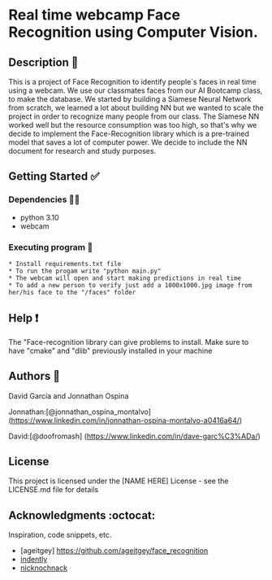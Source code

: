 

# Real time webcamp Face Recognition using Computer Vision.



## Description :speech_balloon:

This is a project of Face Recognition to identify people´s faces in real time using a webcam. We use our classmates faces from our AI Bootcamp class, to make the database. We started by building a Siamese Neural Network from scratch, we learned a lot about building NN but we wanted to scale the project in order to recognize many people from our class. The Siamese NN worked well but the resource consumption was too high, so that's why we decide to implement the Face-Recognition library which is a pre-trained model that saves a lot of computer power. We decide to include the NN document for research and study purposes.

## Getting Started :white_check_mark:

### Dependencies :construction::wrench:

* python 3.10
* webcam

### Executing program :checkered_flag:


```
* Install requirements.txt file
* To run the progam write "python main.py"
* The webcam will open and start making predictions in real time
* To add a new person to verify just add a 1000x1000.jpg image from her/his face to the "/faces" folder
```

## Help :heavy_exclamation_mark:

The "Face-recognition library can give problems to install. Make sure to have "cmake" and "dlib" previously installed in your machine


## Authors :construction_worker:

David García and Jonnathan Ospina

Jonnathan:[@jonnathan_ospina_montalvo] (https://www.linkedin.com/in/jonnathan-ospina-montalvo-a0416a64/)


David:[@doofromash] (https://www.linkedin.com/in/dave-garc%C3%ADa/)


## License

This project is licensed under the [NAME HERE] License - see the LICENSE.md file for details

## Acknowledgments :octocat:

Inspiration, code snippets, etc.
* [ageitgey] https://github.com/ageitgey/face_recognition
* [indently](https://github.com/indently/webcam_face_recognition)
* [nicknochnack](https://github.com/nicknochnack/FaceRecognition)
